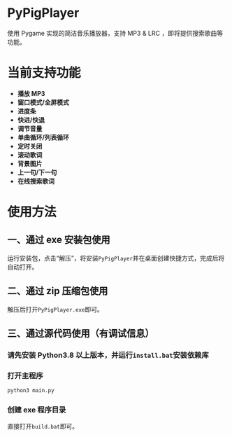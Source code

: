 # PyPigPlayer

使用 Pygame 实现的简洁音乐播放器，支持 MP3 & LRC ，即将提供搜索歌曲等功能。


# 当前支持功能

- **播放 MP3**
- **窗口模式/全屏模式**
- **进度条**
- **快进/快退**
- **调节音量**
- **单曲循环/列表循环**
- **定时关闭**
- **滚动歌词**
- **背景图片**
- **上一句/下一句**
- **在线搜索歌词**

# 使用方法

## 一、通过 exe 安装包使用

运行安装包，点击“解压”，将安装`PyPigPlayer`并在桌面创建快捷方式，完成后将自动打开。

## 二、通过 zip 压缩包使用

解压后打开`PyPigPlayer.exe`即可。

## 三、通过源代码使用（有调试信息）

### 请先安装 Python3.8 以上版本，并运行`install.bat`安装依赖库

### 打开主程序

```bash
python3 main.py
```

### 创建 exe 程序目录

直接打开`build.bat`即可。
